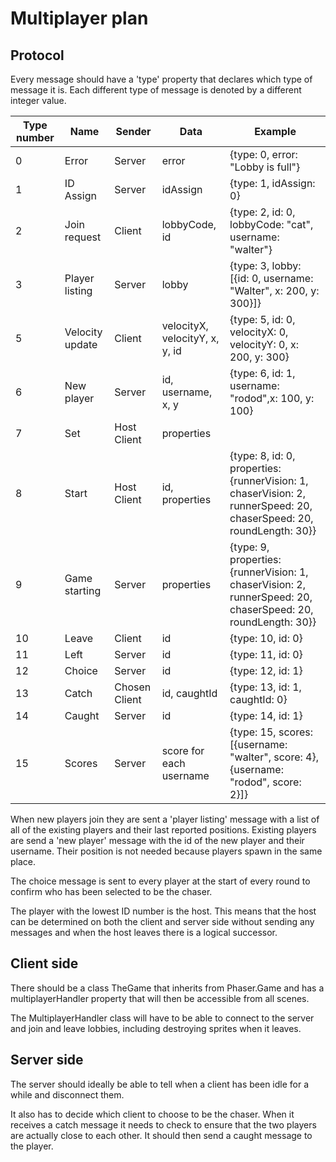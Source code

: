 # Multiplayer plan

## Protocol

Every message should have a 'type' property that declares
which type of message it is. Each different type of message
is denoted by a different integer value.

| Type number | Name | Sender | Data | Example |
| ----------- | ---- | ------ | ---- | ------- |
| 0 | Error | Server | error | {type: 0, error: "Lobby is full"} |
| 1 | ID Assign | Server | idAssign | {type: 1, idAssign: 0} |
| 2 | Join request | Client | lobbyCode, id | {type: 2, id: 0, lobbyCode: "cat", username: "walter"} |
| 3 | Player listing | Server | lobby | {type: 3, lobby: [{id: 0, username: "Walter", x: 200, y: 300}]}
| 5 | Velocity update | Client | velocityX, velocityY, x, y, id | {type: 5, id: 0, velocityX: 0, velocityY: 0, x: 200, y: 300} |
| 6 | New player | Server | id, username, x, y | {type: 6, id: 1, username: "rodod",x: 100, y: 100} |
| 7 | Set | Host Client | properties | |
| 8 | Start | Host Client | id, properties | {type: 8, id: 0, properties:  {runnerVision: 1, chaserVision: 2, runnerSpeed: 20, chaserSpeed: 20, roundLength: 30}} |
| 9 | Game starting | Server | properties | {type: 9, properties:  {runnerVision: 1, chaserVision: 2, runnerSpeed: 20, chaserSpeed: 20, roundLength: 30}} |
| 10 | Leave | Client | id | {type: 10, id: 0} |
| 11 | Left | Server | id | {type: 11, id: 0} |
| 12 | Choice | Server | id | {type: 12, id: 1} |
| 13 | Catch | Chosen Client | id, caughtId | {type: 13, id: 1, caughtId: 0} |
| 14 | Caught | Server | id | {type: 14, id: 1} |
| 15 | Scores | Server | score for each username | {type: 15, scores: [{username: "walter", score: 4}, {username: "rodod", score: 2}]} |

When new players join they are sent a 'player listing' message with
a list of all of the existing players and their last reported
positions. Existing players are send a 'new player' message with
the id of the new player and their username. Their position is not
needed because players spawn in the same place.

The choice message is sent to every player at the start of every round
to confirm who has been selected to be the chaser.

The player with the lowest ID number is the host. This means that the
host can be determined on both the client and server side without sending
any messages and when the host leaves there is a logical successor.

## Client side

There should be a class TheGame that inherits from Phaser.Game and has
a multiplayerHandler property that will then be accessible from all
scenes.

The MultiplayerHandler class will have to be able to connect to the
server and join and leave lobbies, including destroying sprites when
it leaves.

## Server side

The server should ideally be able to tell when a client has been
idle for a while and disconnect them.

It also has to decide which client to choose to be the chaser. When it
receives a catch message it needs to check to ensure that the two
players are actually close to each other. It should then send a caught
message to the player.
